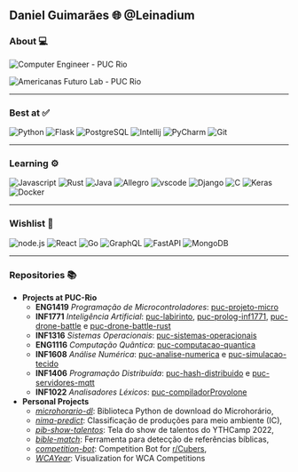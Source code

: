 ## Daniel Guimarães 🌐 @Leinadium

### About 💻

![Computer Engineer - PUC Rio](https://badgen.net/badge/%F0%9F%93%95%20%20Student%20at/Computer%20Engineer%20-%20PUC%20Rio/green/)

![Americanas Futuro Lab - PUC Rio](https://badgen.net/badge/%F0%9F%92%BC%20Working%20at/Americanas%20Futuro%20Lab%20-%20PUC%20Rio/red/)

---
### Best at ✅ 

![Python](https://img.shields.io/badge/-Python-00c226?style=flat&logo=python)
![Flask](https://img.shields.io/badge/-Flask-007817?style=flat&logo=flask)
![PostgreSQL](https://img.shields.io/badge/-PostgreSQL-00c226?style=flat&logo=postgresql)
![Intellij](https://img.shields.io/badge/-Intellij-007817?style=flat&logo=intellijidea)
![PyCharm](https://img.shields.io/badge/-PyCharm-00c226?style=flat&logo=pycharm)
![Git](https://img.shields.io/badge/-Git-007817?style=flat&logo=git)

---
### Learning ⚙

![Javascript](https://img.shields.io/badge/-Javascript-008fa8?style=flat&logo=javascript)
![Rust](https://img.shields.io/badge/-Rust-004552?style=flat&logo=rust)
![Java](https://img.shields.io/badge/-Java-008fa8?style=flat&logo=java)
![Allegro](https://img.shields.io/badge/-Allegro-004552?style=flat&logo=allegro)
![vscode](https://img.shields.io/badge/-vsCode-008fa8?style=flat&logo=visualstudiocode)
![Django](https://img.shields.io/badge/-Django-004552?style=flat&logo=django)
![C](https://img.shields.io/badge/-C-008fa8?style=flat&logo=c)
![Keras](https://img.shields.io/badge/-Keras-004552?style=flat&logo=keras)
![Docker](https://img.shields.io/badge/-Docker-008fa8?style=flat&logo=docker) 

---
### Wishlist 💭

![node.js](https://img.shields.io/badge/-Node.js-a9b500?style=flat&logo=nodedotjs)
![React](https://img.shields.io/badge/-React-757d00?style=flat&logo=react)
![Go](https://img.shields.io/badge/-Go-a9b500?style=flat&logo=go)
![GraphQL](https://img.shields.io/badge/-GraphQL-757d00?style=flat&logo=graphql)
![FastAPI](https://img.shields.io/badge/-FastAPI-a9b500?style=flat&logo=fastapi)
![MongoDB](https://img.shields.io/badge/-MongoDB-757d00?style=flat&logo=mongodb)

---
### Repositories 📚

- **Projects at PUC-Rio**
  - **ENG1419** *Programação de Microcontroladores*: [puc-projeto-micro](https://github.com/Leinadium/puc-projeto-micro)
  - **INF1771** *Inteligência Artificial*: [puc-labirinto](https://github.com/Leinadium/puc-labirinto), [puc-prolog-inf1771](https://github.com/Leinadium/puc-prolog-inf1771), [puc-drone-battle](https://github.com/Leinadium/puc-drone-battle) e [puc-drone-battle-rust](https://github.com/Leinadium/puc-drone-battle-rust)
  - **INF1316** *Sistemas Operacionais*: [puc-sistemas-operacionais](https://github.com/Leinadium/puc-sistemas-operacionais)
  - **ENG1116** *Computação Quântica*: [puc-computacao-quantica](https://github.com/Leinadium/puc-computacao-quantica)
  - **INF1608** *Análise Numérica*: [puc-analise-numerica](https://github.com/Leinadium/puc-analise-numerica) e [puc-simulacao-tecido](https://github.com/Leinadium/puc-simulacao-tecido)
  - **INF1406** *Programação Distribuída*: [puc-hash-distribuido](https://github.com/Leinadium/puc-hash-distribuido) e [puc-servidores-mqtt](https://github.com/Leinadium/puc-servidores-mqtt)
  - **INF1022** *Analisadores Léxicos*: [puc-compiladorProvolone](https://github.com/Leinadium/puc-compiladorProvolone)
- **Personal Projects**
  - *[microhorario-dl](https://github.com/Leinadium/microhorario-dl)*: Biblioteca Python de download do Microhorário,
  - *[nima-predict](https://github.com/Leinadium/nima-predict)*: Classificação de produções para meio ambiente (IC),
  - *[pib-show-talentos](https://github.com/Leinadium/pib-show-talentos)*: Tela do show de talentos do YTHCamp 2022,
  - *[bible-match](https://github.com/Leinadium/bible-match)*: Ferramenta para detecção de referências bíblicas,
  - *[competition-bot](https://github.com/Leinadium/competition-bot)*: Competition Bot for [r/Cubers](reddit.com/r/Cubers),
  - *[WCAYear](https://github.com/Leinadium/WCAYear)*: Visualization for WCA Competitions

